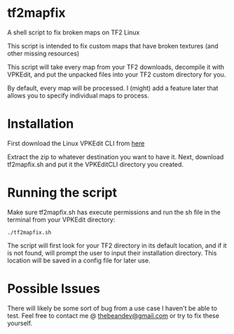 # tf2mapfix
A shell script to fix broken maps on TF2 Linux

This script is intended to fix custom maps that have broken textures (and other missing resources)

This script will take every map from your TF2 downloads, decompile it with VPKEdit, and put the unpacked files into your TF2 custom directory for you.

By default, every map will be processed. I (might) add a feature later that allows you to specify individual maps to process.

# Installation
First download the Linux VPKEdit CLI from [here](https://github.com/craftablescience/VPKEdit/releases/download/v4.4.1/VPKEdit-Linux-Standalone-CLI-gcc-Release.zip)

Extract the zip to whatever destination you want to have it.
Next, download tf2mapfix.sh and put it the VPKEditCLI directory you created.

# Running the script
Make sure tf2mapfix.sh has execute permissions and run the sh file in the terminal from your VPKEdit directory:
```
./tf2mapfix.sh
```

The script will first look for your TF2 directory in its default location, and if it is not found, will prompt the user to input their installation directory. This location will be saved in a config file for later use.

# Possible Issues

There will likely be some sort of bug from a use case I haven't be able to test. Feel free to contact me @ thebeandev@gmail.com or try to fix these yourself.
